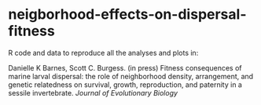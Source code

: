 # neigborhood-effects-on-dispersal-fitness

R code and data to reproduce all the analyses and plots in: 

Danielle K Barnes, Scott C. Burgess. (in press) Fitness consequences of marine larval dispersal: the role of neighborhood density, arrangement, and genetic relatedness on survival, growth, reproduction, and paternity in a sessile invertebrate. *Journal of Evolutionary Biology* 

